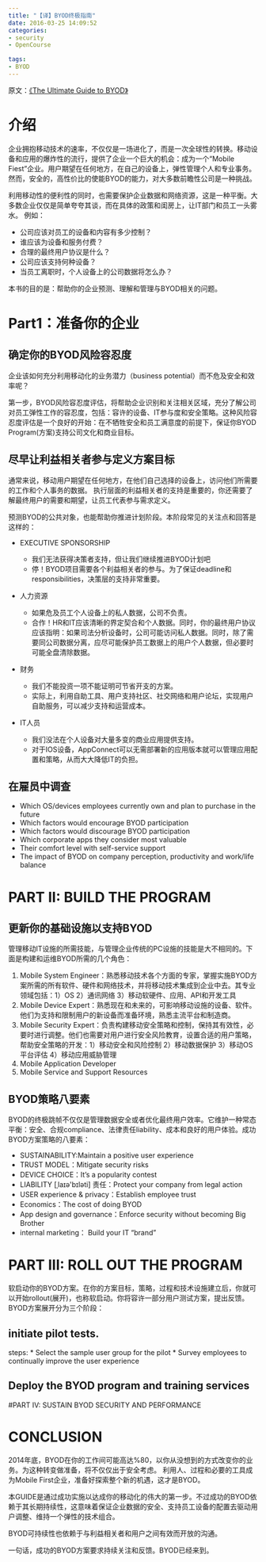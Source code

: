 ```yaml
---
title: "【译】BYOD终极指南"
date: 2016-03-25 14:09:52
categories:
- security
- OpenCourse

tags:
- BYOD
---
```

原文：[《The Ultimate Guide to BYOD》](https://www.mobileiron.com/sites/default/files/whitepapers/files/Guide-to-BYOD.pdf)

# 介绍

企业拥抱移动技术的速率，不仅仅是一场进化了，而是一次全球性的转换。移动设备和应用的爆炸性的流行，提供了企业一个巨大的机会：成为一个“Mobile Fiest”企业。用户期望在任何地方，在自己的设备上，弹性管理个人和专业事务。然而，安全的，高性价比的使能BYOD的能力，对大多数前瞻性公司是一种挑战。

利用移动性的便利性的同时，也需要保护企业数据和网络资源，这是一种平衡。大多数企业仅仅是简单夸夸其谈，而在具体的政策和闺房上，让IT部门和员工一头雾水。
例如：

* 公司应该对员工的设备和内容有多少控制？
* 谁应该为设备和服务付费？
* 合理的最终用户协议是什么？
* 公司应该支持何种设备？
* 当员工离职时，个人设备上的公司数据将怎么办？

本书的目的是：帮助你的企业预测、理解和管理与BYOD相关的问题。
<!-- more -->

# Part1：准备你的企业

## 确定你的BYOD风险容忍度

企业该如何充分利用移动化的业务潜力（business potential）而不危及安全和效率呢？

第一步，BYOD风险容忍度评估，将帮助企业识别和关注相关区域，充分了解公司对员工弹性工作的容忍度，包括：容许的设备、IT参与度和安全策略。这种风险容忍度评估是一个良好的开始：在不牺牲安全和员工满意度的前提下，保证你BYOD Program(方案)支持公司文化和商业目标。

## 尽早让利益相关者参与定义方案目标
通常来说，移动用户期望在任何地方，在他们自己选择的设备上，访问他们所需要的工作和个人事务的数据。
执行层面的利益相关者的支持是重要的，你还需要了解最终用户的需要和期望，让员工代表参与需求定义。

预测BYOD的公共对象，也能帮助你推进计划阶段。本阶段常见的关注点和回答是这样的：

* EXECUTIVE SPONSORSHIP
    * 我们无法获得决策者支持，但让我们继续推进BYOD计划吧
    * 停！BYOD项目需要各个利益相关者的参与。为了保证deadline和responsibilities，决策层的支持非常重要。
* 人力资源
    * 如果危及员工个人设备上的私人数据，公司不负责。
    * 合作！HR和IT应该清晰的界定契合和个人数据。同时，你的最终用户协议应该指明：如果司法分析设备时，公司可能访问私人数据。同时，除了需要同公司数据分离，应尽可能保护员工数据上的用户个人数据，但必要时可能全盘清除数据。

* 财务
    * 我们不能投资一项不能证明可节省开支的方案。
    * 实际上，利用自助工具、用户支持社区、社交网络和用户论坛，实现用户自助服务，可以减少支持和运营成本。

* IT人员
    * 我们没法在个人设备对大量多变的商业应用提供支持。
    * 对于IOS设备，AppConnect可以无需部署新的应用版本就可以管理应用配置和策略，从而大大降低IT的负担。

## 在雇员中调查

* Which OS/devices employees currently own and plan
to purchase in the future
* Which factors would encourage BYOD participation
* Which factors would discourage BYOD participation
* Which corporate apps they consider most valuable
* Their comfort level with self-service support
* The impact of BYOD on company perception, productivity and work/life balance

# PART II: BUILD THE PROGRAM

## 更新你的基础设施以支持BYOD
管理移动IT设施的所需技能，与管理企业传统的PC设施的技能是大不相同的。下面是构建和运维BYOD所需的几个角色：

1. Mobile System Engineer：熟悉移动技术各个方面的专家，掌握实施BYOD方案所需的所有软件、硬件和网络技术，并将移动技术集成到企业中去。其专业领域包括：1）OS 2）通讯网络 3）移动软硬件、应用、API和开发工具
2. Mobile Device Expert：熟悉现在和未来的，可影响移动设施的设备、软件。他们为支持和限制用户的新设备而准备环境，熟悉主流平台和制造商。
3. Mobile Security Expert：负责构建移动安全策略和控制，保持其有效性，必要时进行调整。他们也需要对用户进行安全风险教育，设置合适的用户策略，帮助安全策略的开发：1）移动安全和风险控制 2）移动数据保护 3）移动OS平台评估 4）移动应用威胁管理
4. Mobile Application Developer
5. Mobile Service and Support Resources

## BYOD策略八要素
BYOD的终极跳帧不仅仅是管理数据安全或者优化最终用户效率。它维护一种常态平衡：安全、合规compliance、法律责任liability、成本和良好的用户体验。成功BYOD方案策略的八要素：

* SUSTAINABILITY:Maintain a positive user experience
* TRUST MODEL：Mitigate security risks
* DEVICE CHOICE：It’s a popularity contest
* LIABILITY  [ˌlaɪə'bɪləti]	责任：Protect your company from legal action
* USER experience & privacy：Establish employee trust
* Economics：The cost of doing BYOD
* App design and governance：Enforce security without becoming Big Brother
* internal marketing： Build your IT “brand”

# PART III: ROLL OUT THE PROGRAM

软启动你的BYOD方案。在你的方案目标，策略，过程和技术设施建立后，你就可以开始rollout(展开)，也称软启动。你将容许一部分用户测试方案，提出反馈。BYOD方案展开分为三个阶段：

## initiate pilot tests.
steps:
    * Select the sample user group for the pilot
    * Survey employees to continually improve the user experience

## Deploy the BYOD program and training services

#PART IV: SUSTAIN BYOD SECURITY AND PERFORMANCE

# CONCLUSION

2014年底，BYOD在你的工作间可能高达%80，以你从没想到的方式改变你的业务。为这种转变做准备，将不仅仅出于安全考虑。 利用人、过程和必要的工具成为Mobile First企业，准备好探索整个新的机遇，这才是BYOD。

本GUIDE是通过成功实施以达成你的移动化的伟大的第一步。不过成功的BYOD依赖于其长期持续性，这意味着保证企业数据的安全、支持员工设备的配置去驱动用户调整、维持一个弹性的技术组合。

BYOD可持续性也依赖于与利益相关者和用户之间有效而开放的沟通。

一句话，成功的BYOD方案要求持续关注和反馈。BYOD已经来到。
